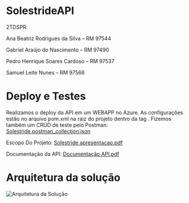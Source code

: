 # SolestrideAPI

2TDSPR

Ana Beatriz Rodrigues da Silva – RM 97544 

Gabriel Araújo do Nascimento – RM 97490 

Pedro Henrique Soares Cardoso – RM 97537 

Samuel Leite Nunes – RM 97566

# Deploy e Testes
Realizamos o deploy da API em um WEBAPP no Azure. As configurações estão no arquivo pom.xml na raiz do projeto dentro da tag <build />.
Fizemos também um CRUD de teste pelo Postman: [Solestride.postman_collection.json](https://github.com/pedro2398/solestrideAPI/files/14911592/Solestride.postman_collection.json)

Escopo Do Projeto: [Solestride apresentacao.pdf](https://github.com/pedro2398/solestrideAPI/files/13553188/Solestride.apresentacao.pdf)

Documentação da API: [Documentação API.pdf](https://github.com/pedro2398/solestrideAPI/files/13553539/Documentacao.API.pdf)

# Arquitetura da solução

![Arquitetura da Solução](https://github.com/pedro2398/solestrideAPI/assets/88104351/5bb3238c-4972-4db0-8789-af24498162ad)

